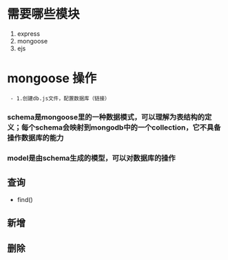 # 需要哪些模块

1. express
2. mongoose
3. ejs

# mongoose 操作
     - 1.创建db.js文件，配置数据库（链接）

### schema是mongoose里的一种数据模式，可以理解为表结构的定义；每个schema会映射到mongodb中的一个collection，它不具备操作数据库的能力
### model是由schema生成的模型，可以对数据库的操作


## 查询

  - find()

## 新增

## 删除

